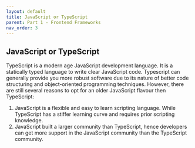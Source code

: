 ```yaml
---
layout: default
title: JavaScript or TypeScript
parent: Part 1 - Frontend Frameworks
nav_order: 3
---
```


## JavaScript or TypeScript

TypeScript is a modern age JavaScript development language. It is a statically typed language to write clear JavaScript code. Typescript can generally provide you more robust software due to its nature of better code structuring and object-oriented programming techniques. However, there are still several reasons to opt for an older JavaScript flavour then TypeScript:  

1. JavaScript is a flexible and easy to learn scripting language. While TypeScript has a stiffer learning curve and requires prior scripting knowledge.  
2. JavaScript built a larger community than TypeScript, hence developers can get more support in the JavaScript community than the TypeScript community.  
